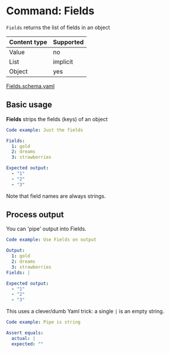 # Command: Fields

`Fields` returns the list of fields in an object

| Content type | Supported |
|--------------|-----------|
| Value        | no        |
| List         | implicit  |
| Object       | yes       |

[Fields.schema.yaml](schema/Fields.schema.yaml)

## Basic usage

**Fields** strips the fields (keys) of an object

```yaml instacli
Code example: Just the fields

Fields:
  1: gold
  2: dreams
  3: strawberries

Expected output:
  - "1"
  - "2"
  - "3"
```

Note that field names are always strings.

## Process output

You can 'pipe' output into Fields.

```yaml instacli
Code example: Use Fields on output

Output:
  1: gold
  2: dreams
  3: strawberries
Fields: |

Expected output:
  - "1"
  - "2"
  - "3"
```

This uses a clever/dumb Yaml trick: a single `|` is an empty string.

```yaml instacli
Code example: Pipe is string

Assert equals:
  actual: |
  expected: ""  
```
